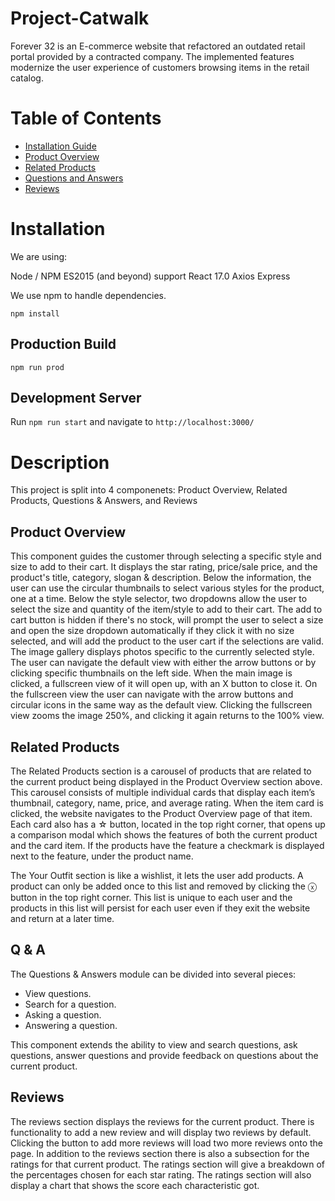 # Project-Catwalk

Forever 32 is an E-commerce website that refactored an outdated retail portal provided by a contracted company. The implemented features modernize the user experience of customers browsing items in the retail catalog.

# Table of Contents

* [Installation Guide](https://github.com/Sarahs-Minions/Project-Catwalk/blob/testing/README.md#installation)
* [Product Overview](https://github.com/Sarahs-Minions/Project-Catwalk/blob/testing/README.md#overview)  
* [Related Products](https://github.com/Sarahs-Minions/Project-Catwalk/blob/testing/README.md#related-items)  
* [Questions and Answers](https://github.com/Sarahs-Minions/Project-Catwalk/blob/testing/README.md#qa)  
* [Reviews](https://github.com/Sarahs-Minions/Project-Catwalk/blob/testing/README.md#reviews)  

# Installation
We are using:

Node / NPM
ES2015 (and beyond) support
React 17.0
Axios
Express


We use npm to handle dependencies.

```
npm install
```

## Production Build
```
npm run prod
```
## Development Server
Run ```npm run start``` and navigate to ```http://localhost:3000/```

# Description
This project is split into 4 componenets: Product Overview, Related Products, Questions & Answers, and Reviews

## Product Overview

This component guides the customer through selecting a specific style and size to add to their cart.
It displays the star rating, price/sale price, and the product's title, category, slogan & description.
Below the information, the user can use the circular thumbnails to select various styles for the product, one at a time.
Below the style selector, two dropdowns allow the user to select the size and quantity of the item/style to add to their cart.
The add to cart button is hidden if there's no stock, will prompt the user to select a size and open the size dropdown automatically if they click it with no size selected, and will add the product to the user cart if the selections are valid.
The image gallery displays photos specific to the currently selected style. The user can navigate the default view with either the arrow buttons or by clicking specific thumbnails on the left side.
When the main image is clicked, a fullscreen view of it will open up, with an X button to close it. On the fullscreen view the user can navigate with the arrow buttons and circular icons in the same way as the default view. Clicking the fullscreen view zooms the image 250%, and clicking it again returns to the 100% view.

## Related Products
The Related Products section is a carousel of products that are related to the current product being displayed in the Product Overview section above. This carousel consists of multiple individual cards that display each item’s thumbnail, category, name, price, and average rating. When the item card is clicked, the website navigates to the Product Overview page of that item. Each card also has a ☆ button, located in the top right corner, that opens up a comparison modal which shows the features of both the current product and the card item. If the products have the feature a checkmark is displayed next to the feature, under the product name.

The Your Outfit section is like a wishlist, it lets the user add products. A product can only be added once to this list and removed by clicking the ⓧ button in the top right corner.  This list is unique to each user and the products in this list will persist for each user even if they exit the website and return at a later time.


## Q & A
The Questions & Answers module can be divided into several pieces:  
* View questions.  
* Search for a question.  
* Asking a question.  
* Answering a question.  

This component extends the ability to view and search questions, ask questions, answer questions and provide feedback on questions about the current product. 



## Reviews
The reviews section displays the reviews for the current product. There is functionality to add a new review and will display two reviews by default. Clicking the button to add more reviews will load two more reviews onto the page. 
In addition to the reviews section there is also a subsection for the ratings for that current product. The ratings section will give a breakdown of the percentages chosen for each star rating. The ratings section will also display a chart that shows the score each characteristic got. 

